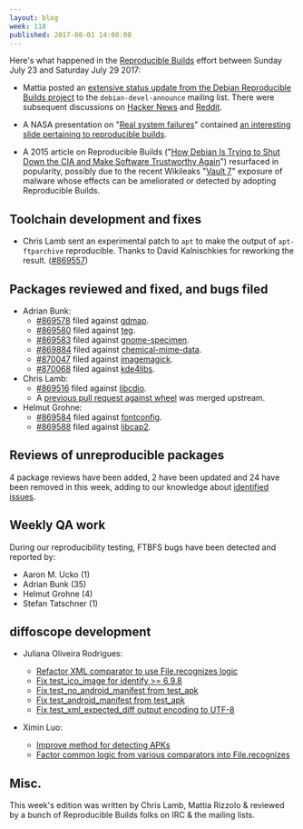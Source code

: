 ```yaml
---
layout: blog
week: 118
published: 2017-08-01 14:08:00
---
```


Here's what happened in the [Reproducible Builds](https://reproducible-builds.org) effort between Sunday July 23 and Saturday July 29 2017:

* Mattia posted an [extensive status update from the Debian Reproducible Builds project](https://lists.debian.org/debian-devel-announce/2017/07/msg00004.html) to the `debian-devel-announce` mailing list. There were subsequent discussions on [Hacker News](https://news.ycombinator.com/item?id=14834386) and [Reddit](https://www.reddit.com/r/linux/comments/6p14q0/debians_archive_is_up_to_94_for_reproducible_build/).

* A NASA presentation on "[Real system failures](https://c3.nasa.gov/dashlink/resources/624/)" contained [an interesting slide pertaining to reproducible builds](https://c3.nasa.gov/dashlink/static/media/other/ObservedFailures54.html).

* A 2015 article on Reproducible Builds ("[How Debian Is Trying to Shut Down the CIA and Make Software Trustworthy Again](https://motherboard.vice.com/en_us/article/78xnge/how-debian-is-trying-to-shut-down-the-cia-and-make-software-trustworthy-again)") resurfaced in popularity, possibly due to the recent Wikileaks "[Vault 7](https://wikileaks.org/vault7/)" exposure of malware whose effects can be ameliorated or detected by adopting Reproducible Builds.

Toolchain development and fixes
-------------------------------

* Chris Lamb sent an experimental patch to `apt` to make the output of `apt-ftparchive` reproducible. Thanks to David Kalnischkies for reworking the result. ([#869557](https://bugs.debian.org/869557))

Packages reviewed and fixed, and bugs filed
-------------------------------------------

* Adrian Bunk:
  * [#869578](https://bugs.debian.org/869578) filed against [gdmap](https://tracker.debian.org/pkg/gdmap).
  * [#869580](https://bugs.debian.org/869580) filed against [teg](https://tracker.debian.org/pkg/teg).
  * [#869583](https://bugs.debian.org/869583) filed against [gnome-specimen](https://tracker.debian.org/pkg/gnome-specimen).
  * [#869884](https://bugs.debian.org/869884) filed against [chemical-mime-data](https://tracker.debian.org/pkg/chemical-mime-data).
  * [#870047](https://bugs.debian.org/870047) filed against [imagemagick](https://tracker.debian.org/pkg/imagemagick).
  * [#870068](https://bugs.debian.org/870068) filed against [kde4libs](https://tracker.debian.org/pkg/kde4libs).
* Chris Lamb:
  * [#869516](https://bugs.debian.org/869516) filed against [libcdio](https://tracker.debian.org/pkg/libcdio).
  * A [previous pull request against wheel](https://bitbucket.org/pypa/wheel/pull-requests/74/make-the-output-of-metadata-files) was merged upstream.
* Helmut Grohne:
  * [#869584](https://bugs.debian.org/869584) filed against [fontconfig](https://tracker.debian.org/pkg/fontconfig).
  * [#869588](https://bugs.debian.org/869588) filed against [libcap2](https://tracker.debian.org/pkg/libcap2).


Reviews of unreproducible packages
----------------------------------

4 package reviews have been added, 2 have been updated and 24 have been removed in this week,
adding to our knowledge about [identified issues](https://tests.reproducible-builds.org/debian/index_issues.html).

Weekly QA work
--------------

During our reproducibility testing, FTBFS bugs have been detected and reported by:

 - Aaron M. Ucko (1)
 - Adrian Bunk (35)
 - Helmut Grohne (4)
 - Stefan Tatschner (1)


diffoscope development
----------------------


- Juliana Oliveira Rodrigues:
  - [Refactor XML comparator to use File.recognizes logic](https://salsa.debian.org/reproducible-builds/diffoscope/commit/bb329cd)
  - [Fix test\_ico\_image for identify >= 6.9.8](https://salsa.debian.org/reproducible-builds/diffoscope/commit/2199b94)
  - [Fix test\_no\_android\_manifest from test\_apk](https://salsa.debian.org/reproducible-builds/diffoscope/commit/5c53955)
  - [Fix test\_android\_manifest from test\_apk](https://salsa.debian.org/reproducible-builds/diffoscope/commit/ddfda4d)
  - [Fix test\_xml\_expected\_diff output encoding to UTF-8](https://salsa.debian.org/reproducible-builds/diffoscope/commit/09de591)

- Ximin Luo:
  - [Improve method for detecting APKs](https://salsa.debian.org/reproducible-builds/diffoscope/commit/00a4c14)
  - [Factor common logic from various comparators into File.recognizes](https://salsa.debian.org/reproducible-builds/diffoscope/commit/eaea123)


Misc.
-----

This week's edition was written by Chris Lamb, Mattia Rizzolo & reviewed by a bunch of Reproducible Builds folks on IRC & the mailing lists.
